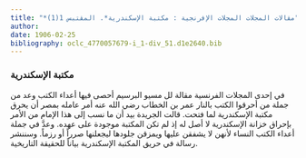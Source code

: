 ```yaml
---
title: "*مقالات المجلات المجلات الإفرنجية : مكتبة الإسكندرية*. المقتبس 1(1)"
author: 
date: 1906-02-25
bibliography: oclc_4770057679-i_1-div_51.d1e2640.bib
---
```




###  مكتبة الإسكندرية 


 في  إحدى  المجلات الفرنسية مقالة لل  مسيو البرسيم  أحصى فيها أعداء الكتب وعد من جملة من أحرقوا الكتب بالنار عمر بن الخطاب رضي الله عنه أمر عامله بمصر أن يحرق مكتبة الإسكندرية لما فتحت. قالت الجريدة بيد أن ما نسب إلى هذا الإمام من الأمر بإحراق خزانة الإسكندرية لا أصل له إذ لم تكن المكتبة موجودة على عهده. وعدَّ في جملة أعداء الكتب النساء لأنهن لا يشفقن عليها ويمزقن جلودها ليجعلنها صرراً أو رزماً. وسننشر   رسالة في حريق المكتبة الإسكندرية بياناً للحقيقة التاريخية. 
